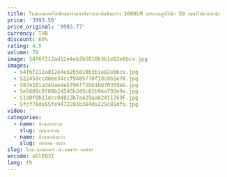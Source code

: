 ```yaml
---
title: ใหม่แบตเตอรี่ลิเธียมชาร์จแสงสีขาวแสงที่แข็งแกร่ง 1000LM พลังงานสูงใต้น้ํา 50 เมตรไฟฉายดําน้ํา
price: '3993.50'
price_original: '9983.77'
currency: THB
discount: 60%
rating: 4.5
volume: 78
image: S4f6f212ad12e4eb2b5810b3b1e82e0bcx.jpg
images:
  - S4f6f212ad12e4eb2b5810b3b1e82e0bcx.jpg
  - S2245dccd0ee34ccf9485770f1dc8b1e7R.jpg
  - S87e101a34bae4eb796ff2bb1b870359eG.jpg
  - Se5689c8f80b24545b345c62b94a793e9v.jpg
  - S1d0f0b11dcc04813b7a429aab2411769F.jpg
  - Sfcf78da55fe9472281b384da229c81dfa.jpg
video: ''
categories:
  - name: บ้านและสวน
    slug: านและสวน
  - name: สิ่งทอหน้าแรก
    slug: งทอหน-าแรก
slug: ใหม-แบตเตอร-เธ-ยมชาร-จแสงส
encode: oDlEO3I
lang: th
---
```

  